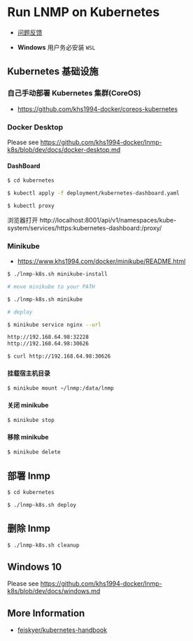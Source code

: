 # Run LNMP on Kubernetes

* [问题反馈](https://github.com/khs1994-docker/lnmp/issues/122)

* **Windows** 用户务必安装 `WSL`

## Kubernetes 基础设施

### 自己手动部署 Kubernetes 集群(CoreOS)

* https://github.com/khs1994-docker/coreos-kubernetes

### Docker Desktop

Please see https://github.com/khs1994-docker/lnmp-k8s/blob/dev/docs/docker-desktop.md

#### DashBoard

```bash
$ cd kubernetes

$ kubectl apply -f deployment/kubernetes-dashboard.yaml

$ kubectl proxy
```

浏览器打开 http://localhost:8001/api/v1/namespaces/kube-system/services/https:kubernetes-dashboard:/proxy/

### Minikube

* https://www.khs1994.com/docker/minikube/README.html

```bash
$ ./lnmp-k8s.sh minikube-install

# move minikube to your PATH

$ ./lnmp-k8s.sh minikube

# deploy

$ minikube service nginx --url

http://192.168.64.98:32228
http://192.168.64.98:30626

$ curl http://192.168.64.98:30626
```

#### 挂载宿主机目录

```bash
$ minikube mount ~/lnmp:/data/lnmp
```

#### 关闭 minikube

```bash
$ minikube stop
```

#### 移除 minikube

```bash
$ minikube delete
```

## 部署 lnmp

```bash
$ cd kubernetes

$ ./lnmp-k8s.sh deploy
```

## 删除 lnmp

```bash
$ ./lnmp-k8s.sh cleanup
```

## Windows 10

Please see https://github.com/khs1994-docker/lnmp-k8s/blob/dev/docs/windows.md

## More Information

* [feiskyer/kubernetes-handbook](https://github.com/feiskyer/kubernetes-handbook)
